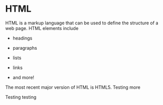 # HTML

HTML is a markup language that can be used to define the structure of a web page. HTML elements include































* headings















* paragraphs















* lists















* links















* and more!















The most recent major version of HTML is HTML5. Testing more















Testing testing